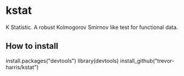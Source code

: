 # kstat
K Statistic. A robust Kolmogorov Smirnov like test for functional data.


## How to install
install.packages("devtools")
library(devtools)
install_github("trevor-harris/kstat")
